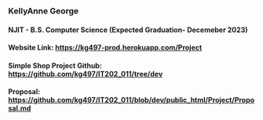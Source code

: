 ### KellyAnne George
#### NJIT - B.S. Computer Science (Expected Graduation- Decemeber 2023)
#### Website Link: https://kg497-prod.herokuapp.com/Project
#### Simple Shop Project Github:  https://github.com/kg497/IT202_011/tree/dev
#### Proposal: https://github.com/kg497/IT202_011/blob/dev/public_html/Project/Proposal.md
